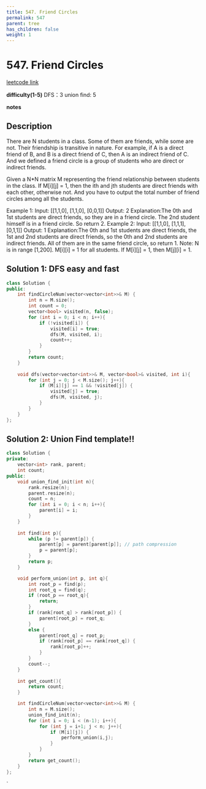 ```yaml
---
title: 547. Friend Circles
permalink: 547
parent: tree
has_children: false
weight: 1
---
```

#  547. Friend Circles
[leetcode link](https://leetcode.com/problems/friend-circles/)

**difficulty(1-5)** 
DFS：3
union find: 5

**notes**   


## Description
There are N students in a class. Some of them are friends, while some are not. Their friendship is transitive in nature. For example, if A is a direct friend of B, and B is a direct friend of C, then A is an indirect friend of C. And we defined a friend circle is a group of students who are direct or indirect friends.

Given a N*N matrix M representing the friend relationship between students in the class. If M[i][j] = 1, then the ith and jth students are direct friends with each other, otherwise not. And you have to output the total number of friend circles among all the students.

Example 1:
Input: 
[[1,1,0],
 [1,1,0],
 [0,0,1]]
Output: 2
Explanation:The 0th and 1st students are direct friends, so they are in a friend circle. 
The 2nd student himself is in a friend circle. So return 2.
Example 2:
Input: 
[[1,1,0],
 [1,1,1],
 [0,1,1]]
Output: 1
Explanation:The 0th and 1st students are direct friends, the 1st and 2nd students are direct friends, 
so the 0th and 2nd students are indirect friends. All of them are in the same friend circle, so return 1.
Note:
N is in range [1,200].
M[i][i] = 1 for all students.
If M[i][j] = 1, then M[j][i] = 1.

## Solution 1: DFS easy and fast

```c++
class Solution {
public:
    int findCircleNum(vector<vector<int>>& M) {
        int n = M.size();
        int count = 0;
        vector<bool> visited(n, false);
        for (int i = 0; i < n; i++){
            if (!visited[i]) {
                visited[i] = true;
                dfs(M, visited, i);
                count++;
            }
        }
        return count;
    }
    
    void dfs(vector<vector<int>>& M, vector<bool>& visited, int i){
        for (int j = 0; j < M.size(); j++){
            if (M[i][j] == 1 && !visited[j]) {
                visited[j] = true;
                dfs(M, visited, j);
            }
        }
    }
};  
```

## Solution 2: Union Find template!!
```c++
class Solution {
private:
    vector<int> rank, parent;
    int count;
public:
    void union_find_init(int n){
        rank.resize(n);
        parent.resize(n);
        count = n;
        for (int i = 0; i < n; i++){
            parent[i] = i;
        }        
    }
    
    int find(int p){
        while (p != parent[p]) {
            parent[p] = parent[parent[p]]; // path compression
            p = parent[p];
        }
        return p;
    }

    void perform_union(int p, int q){
        int root_p = find(p);
        int root_q = find(q);
        if (root_p == root_q){
            return;
        }
        if (rank[root_q] > rank[root_p]) {
            parent[root_p] = root_q;
        }
        else {
            parent[root_q] = root_p;
            if (rank[root_p] == rank[root_q]) {
                rank[root_p]++;
            }
        }
        count--;
    }
    
    int get_count(){
        return count;
    }

    int findCircleNum(vector<vector<int>>& M) {
        int n = M.size();
        union_find_init(n);
        for (int i = 0; i < (n-1); i++){
            for (int j = i+1; j < n; j++){
                if (M[i][j]) {
                    perform_union(i,j);
                }
            }
        }
        return get_count();
    }
};
```

<!-- 
Default label
{: .label }

Blue label
{: .label .label-blue }

Stable
{: .label .label-green }

New release
{: .label .label-purple }

Coming soon
{: .label .label-yellow }

Deprecated
{: .label .label-red } -->
`